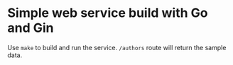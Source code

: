 # Simple web service build with Go and Gin

Use `make` to build and run the service. `/authors` route will return the sample data.
